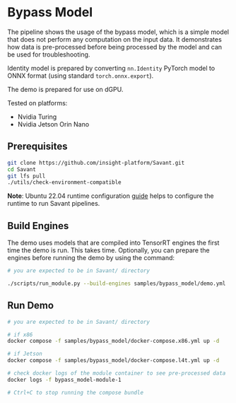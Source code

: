 # Bypass Model

The pipeline shows the usage of the bypass model, which is a simple model that does not perform any computation on the input data. 
It demonstrates how data is pre-processed before being processed by the model and can be used for troubleshooting.

Identity model is prepared by converting `nn.Identity` PyTorch model to ONNX format (using standard `torch.onnx.export`).

The demo is prepared for use on dGPU.

Tested on platforms:
- Nvidia Turing
- Nvidia Jetson Orin Nano

## Prerequisites

```bash
git clone https://github.com/insight-platform/Savant.git
cd Savant
git lfs pull
./utils/check-environment-compatible
```

**Note**: Ubuntu 22.04 runtime configuration [guide](https://insight-platform.github.io/Savant/develop/getting_started/0_configure_prod_env.html) helps to configure the runtime to run Savant pipelines.

## Build Engines

The demo uses models that are compiled into TensorRT engines the first time the demo is run. This takes time. Optionally, you can prepare the engines before running the demo by using the command:

```bash
# you are expected to be in Savant/ directory

./scripts/run_module.py --build-engines samples/bypass_model/demo.yml
```

## Run Demo

```bash
# you are expected to be in Savant/ directory

# if x86
docker compose -f samples/bypass_model/docker-compose.x86.yml up -d

# if Jetson
docker compose -f samples/bypass_model/docker-compose.l4t.yml up -d

# check docker logs of the module container to see pre-processed data
docker logs -f bypass_model-module-1

# Ctrl+C to stop running the compose bundle
```
